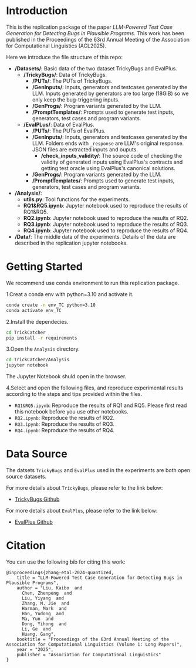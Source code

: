 

# Introduction
This is the replication package of the paper *LLM-Powered Test Case Generation for Detecting Bugs in Plausible Programs*. This work has been published in the Proceedings of the 63rd Annual Meeting of the Association for Computational Linguistics (ACL2025).

Here we introduce the file structure of this repo:
- **/Datasets/**: Basic data of the two dataset TrickyBugs and EvalPlus.
  - **/TrickyBugs/**: Data of TrickyBugs.
    - **/PUTs/**: The PUTs of TrickyBugs.
    - **/GenInputs/**: Inputs, generators and testcases generated by the LLM. Inputs generated by generators are too large (18GiB) so we only keep the bug-triggering inputs.
    - **/GenProgs/**: Program variants generated by the LLM.
    - **/PromptTemplates/**: Prompts used to generate test inputs, generators, test cases and program variants.
  - **/EvalPLus/**: Data of EvalPlus.
    - **/PUTs/**: The PUTs of EvalPlus.
    - **/GenInputs/**: Inputs, generators and testcases generated by the LLM. Folders ends with `_response` are LLM's original response. JSON files are extracted inputs and ouputs.
      - **/check_inputs_validity/**: The source code of checking the validity of generated inputs using EvalPlus's contracts and getting test oracle using EvalPlus's canonical solutions.
    - **/GenProgs/**: Program variants generated by the LLM.
    - **/PromptTemplates/**: Prompts used to generate test inputs, generators, test cases and program variants.
- **/Analysis/**: 
  - **utils.py**: Tool functions for the experiments.
  - **RQ1&RQ5.ipynb**: Jupyter notebook used to reproduce the results of RQ1&RQ5.
  - **RQ2.ipynb**: Jupyter notebook used to reproduce the results of RQ2.
  - **RQ3.ipynb**: Jupyter notebook used to reproduce the results of RQ3.
  - **RQ4.ipynb**: Jupyter notebook used to reproduce the results of RQ4.
- **/Data/**: The middle data of the experiments. Details of the data are described in the replication jupyter notebooks.

# Getting Started

We recommend use conda environment to run this replication package.

1.Creat a conda env with python=3.10 and activate it.

```bash
conda create -n env_TC python=3.10
conda activate env_TC
```

2.Install the dependecies.

```bash
cd TrickCatcher
pip install -r requirements
```

3.Open the `Analysis` directory.
```bash
cd TrickCatcher/Analysis
jupyter notebook
```
The Jupyter Notebook shuld open in the browser. 

4.Select and open the following files, and reproduce experimental results according to the steps and tips provided within the files.
- `RQ1&RQ5.ipynb`: Reproduce the results of RQ1 and RQ5. Please first read this notebook before you use other notebooks.
- `RQ2.ipynb`: Reproduce the results of RQ2.
- `RQ3.ipynb`: Reproduce the results of RQ3.
- `RQ4.ipynb`: Reproduce the results of RQ4.

# Data Source

The datsets `TrickyBugs` and `EvalPlus` used in the experiments are both open source datasets.

For more details about  `TrickyBugs`, please refer to the link below:
- [TrickyBugs Github](https://github.com/RinCloud/TrickyBugs/)

For more details about  `EvalPlus`, please refer to the link below:
- [EvalPlus Github](https://github.com/evalplus/evalplus/tree/master)

# Citation

You can use the following bib for citing this work:

```
@inproceedings{zhang-etal-2024-quantized,
    title = "LLM-Powered Test Case Generation for Detecting Bugs in Plausible Programs",
    author = "Liu, Kaibo  and
      Chen, Zhenpeng  and
      Liu, Yiyang  and
      Zhang, M. Jie  and
      Harman, Mark  and
      Han, Yudong  and
      Ma, Yun  and
      Dong, Yihong  and
      Li, Ge  and
      Huang, Gang",
    booktitle = "Proceedings of the 63rd Annual Meeting of the Association for Computational Linguistics (Volume 1: Long Papers)",  
    year = "2025",
    publisher = "Association for Computational Linguistics"
}
```

